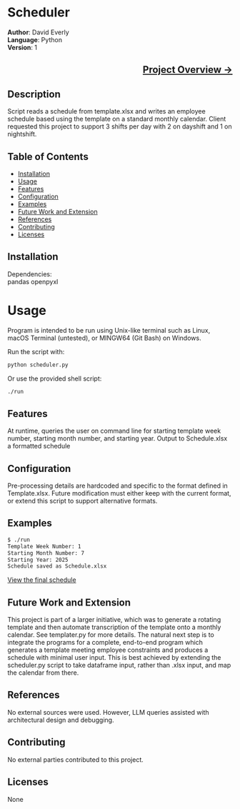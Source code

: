 # Scheduler

**Author**: David Everly  
**Language**: Python  
**Version**: 1 

<a href="https://www.dmeverly.com/completedprojects/Scheduler/" style="display: block; text-align:right;" target = "_blank">  Project Overview -> </a> 
---

## Description  
Script reads a schedule from template.xlsx and writes an employee schedule based using the template on a standard monthly calendar. Client requested this project to support 3 shifts per day with 2 on dayshift and 1 on nightshift.

## Table of Contents
- [Installation](#installation)
- [Usage](#usage)
- [Features](#features)
- [Configuration](#configuration)
- [Examples](#examples)
- [Future Work and Extension](#future-work-and-extension)
- [References](#references)
- [Contributing](#contributing)
- [Licenses](#licenses)

## Installation
Dependencies:   
pandas
openpyxl

# Usage
Program is intended to be run using Unix-like terminal such as Linux, macOS Terminal (untested), or MINGW64 (Git Bash) on Windows.  

Run the script with: 
```bash 
python scheduler.py
```    
Or use the provided shell script:    
```bash
./run  
```

## Features  
At runtime, queries the user on command line for starting template week number, starting month number, and starting year.  Output to Schedule.xlsx a formatted schedule

## Configuration  
Pre-processing details are hardcoded and specific to the format defined in Template.xlsx.  Future modification must either keep with the current format, or extend this script to support alternative formats.

## Examples  

```bash
$ ./run
Template Week Number: 1
Starting Month Number: 7
Starting Year: 2025
Schedule saved as Schedule.xlsx
```

[View the final schedule](https://docs.google.com/spreadsheets/d/e/2PACX-1vRhSfov48lHD9mZk3m05FcPiqS9fAAVw-penkR9oDgX4RjbmHX2TzpdzqAl9daO_F8v2RHPXxekbIQP/pubhtml)


## Future Work and Extension  
This project is part of a larger initiative, which was to generate a rotating template and then automate transcription of the template onto a monthly calendar.  See templater.py for more details.  The natural next step is to integrate the programs for a complete, end-to-end program which generates a template meeting employee constraints and produces a schedule with minimal user input.  This is best achieved by extending the scheduler.py script to take dataframe input, rather than .xlsx input, and map the calendar from there.

## References  
No external sources were used. However, LLM queries assisted with architectural design and debugging.  

## Contributing  
No external parties contributed to this project.  

## Licenses  
None

